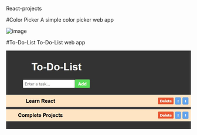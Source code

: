 React-projects

#Color Picker
A simple color picker web app

![image](https://github.com/user-attachments/assets/4ee9cb5b-6e5b-4cd8-af36-a40f85989bbd)

#To-Do-List
To-Do-List web app

![alt text](to-do.JPG)

